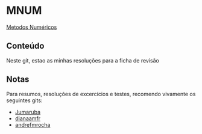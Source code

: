 # MNUM

[Metodos Numéricos](https://sigarra.up.pt/feup/pt/ucurr_geral.ficha_uc_view?pv_ocorrencia_id=436436)

## Conteúdo

Neste git, estao as minhas resoluções para a ficha de revisão

## Notas

Para resumos, resoluções de excercícios e testes, recomendo vivamente os seguintes gits:

- [Jumaruba](https://github.com/Jumaruba/MNUM)
- [dianaamfr](https://github.com/dianaamfr/mnum_feup)
- [andrefmrocha](https://github.com/andrefmrocha/MNUM_18_19)
